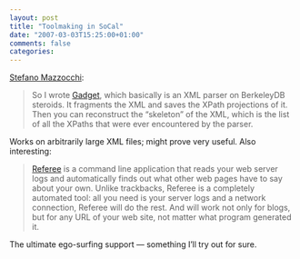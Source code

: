 ```yaml
---
layout: post
title: "Toolmaking in SoCal"
date: "2007-03-03T15:25:00+01:00"
comments: false
categories: 
---
```


<p><a href="http://www.betaversion.org/~stefano/linotype/news/97/">Stefano Mazzocchi</a>:</p>

<blockquote>
<p>So I wrote <a href="http://simile.mit.edu/gadget/">Gadget</a>, which basically is an XML parser on BerkeleyDB steroids. It fragments the XML and saves the XPath projections of it. Then you can reconstruct the &#8220;skeleton&#8221; of the XML, which is the list of all the XPaths that were ever encountered by the parser.</p>
</blockquote>

<p>Works on arbitrarily large XML files; might prove very useful. Also interesting:</p>

<blockquote>
<p><a href="http://simile.mit.edu/referee/">Referee</a> is a command line application that reads your web server logs and automatically finds out what other web pages have to say about your own. Unlike trackbacks, Referee is a completely automated tool: all you need is your server logs and a network connection, Referee will do the rest. And will work not only for blogs, but for any URL of your web site, not matter what program generated it.</p>
</blockquote>

<p>The ultimate ego-surfing support &#8212; something I&#8217;ll try out for sure.</p>


